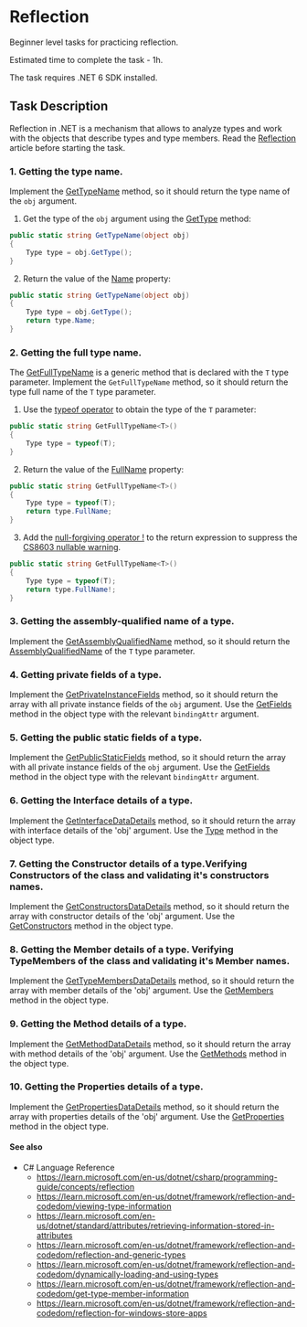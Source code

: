 # Reflection

Beginner level tasks for practicing reflection.

Estimated time to complete the task - 1h.

The task requires .NET 6 SDK installed.


## Task Description

Reflection in .NET is a mechanism that allows to analyze types and work with the objects that describe types and type members. Read the [Reflection](https://learn.microsoft.com/en-us/dotnet/csharp/programming-guide/concepts/reflection) article before starting the task.


### 1. Getting the type name.

Implement the [GetTypeName](Reflection/ReflectionOperations.cs#L9) method, so it should return the type name of the `obj` argument.

1. Get the type of the `obj` argument using the [GetType](https://learn.microsoft.com/en-us/dotnet/api/system.object.gettype) method:

```cs
public static string GetTypeName(object obj)
{
    Type type = obj.GetType();
}
```

2. Return the value of the [Name](https://learn.microsoft.com/en-us/dotnet/api/system.reflection.memberinfo.name) property:

```cs
public static string GetTypeName(object obj)
{
    Type type = obj.GetType();
    return type.Name;
}
```


### 2. Getting the full type name.

The [GetFullTypeName](Reflection/ReflectionOperations.cs#L15) is a generic method that is declared with the `T` type parameter. Implement the `GetFullTypeName` method, so it should return the type full name of the `T` type parameter.

1. Use the [typeof operator](https://learn.microsoft.com/en-us/dotnet/csharp/language-reference/operators/type-testing-and-cast#typeof-operator) to obtain the type of the `T` parameter:

```cs
public static string GetFullTypeName<T>()
{
    Type type = typeof(T);
}
```

2. Return the value of the [FullName](https://learn.microsoft.com/en-us/dotnet/api/system.type.fullname) property:

```cs
public static string GetFullTypeName<T>()
{
    Type type = typeof(T);
    return type.FullName;
}
```

3. Add the [null-forgiving operator !](https://learn.microsoft.com/en-us/dotnet/csharp/language-reference/operators/null-forgiving) to the return expression to suppress the [CS8603 nullable warning](https://learn.microsoft.com/en-us/dotnet/csharp/language-reference/compiler-messages/nullable-warnings).

```cs
public static string GetFullTypeName<T>()
{
    Type type = typeof(T);
    return type.FullName!;
}
```


### 3. Getting the assembly-qualified name of a type.

Implement the [GetAssemblyQualifiedName](Reflection/ReflectionOperations.cs#L21) method, so it should return the [AssemblyQualifiedName](https://learn.microsoft.com/en-us/dotnet/api/system.type.assemblyqualifiedname) of the `T` type parameter.

### 4. Getting private fields of a type.

Implement the [GetPrivateInstanceFields](Reflection/ReflectionOperations.cs#L27) method, so it should return the array with all private instance fields of the `obj` argument. Use the [GetFields](https://learn.microsoft.com/en-us/dotnet/api/system.type.getfields) method in the object type with the relevant `bindingAttr` argument.


### 5. Getting the public static fields of a type.

Implement the [GetPublicStaticFields](Reflection/ReflectionOperations.cs#L33) method, so it should return the array with all private instance fields of the `obj` argument. Use the [GetFields](https://learn.microsoft.com/en-us/dotnet/api/system.type.getfields) method in the object type with the relevant `bindingAttr` argument.


### 6. Getting the Interface details of a type.

Implement the [GetInterfaceDataDetails](Reflection/ReflectionOperations.cs#L39) method, so it should return the array with interface details of the 'obj' argument. Use the [Type](https://learn.microsoft.com/en-us/dotnet/api/system.type.getinterfaces) method in the object type.


### 7. Getting the Constructor details of a type.Verifying Constructors of the class and validating it's constructors names.

Implement the [GetConstructorsDataDetails](Reflection/ReflectionOperations.cs#L45) method, so it should return the array with constructor details of the 'obj' argument. Use the [GetConstructors](https://learn.microsoft.com/en-us/dotnet/api/system.type.getconstructors) method in the object type.


### 8. Getting the Member details of a type. Verifying TypeMembers of the class and validating it's Member names.

Implement the [GetTypeMembersDataDetails](Reflection/ReflectionOperations.cs#L51) method, so it should return the array with member details of the 'obj' argument. Use the [GetMembers](https://learn.microsoft.com/en-us/dotnet/api/system.type.getmembers) method in the object type.


### 9. Getting the Method details of a type.

Implement the [GetMethodDataDetails](Reflection/ReflectionOperations.cs#L57) method, so it should return the array with method details of the 'obj' argument. Use the [GetMethods](https://learn.microsoft.com/en-us/dotnet/api/system.type.getmethods) method in the object type.

### 10. Getting the Properties details of a type.

Implement the [GetPropertiesDataDetails](Reflection/ReflectionOperations.cs#L63) method, so it should return the array with properties details of the 'obj' argument. Use the [GetProperties](https://learn.microsoft.com/en-us/dotnet/api/system.type.getproperties) method in the object type.


#### See also

* C# Language Reference
  * https://learn.microsoft.com/en-us/dotnet/csharp/programming-guide/concepts/reflection
  * https://learn.microsoft.com/en-us/dotnet/framework/reflection-and-codedom/viewing-type-information
  * https://learn.microsoft.com/en-us/dotnet/standard/attributes/retrieving-information-stored-in-attributes
  * https://learn.microsoft.com/en-us/dotnet/framework/reflection-and-codedom/reflection-and-generic-types
  * https://learn.microsoft.com/en-us/dotnet/framework/reflection-and-codedom/dynamically-loading-and-using-types
  * https://learn.microsoft.com/en-us/dotnet/framework/reflection-and-codedom/get-type-member-information
  * https://learn.microsoft.com/en-us/dotnet/framework/reflection-and-codedom/reflection-for-windows-store-apps